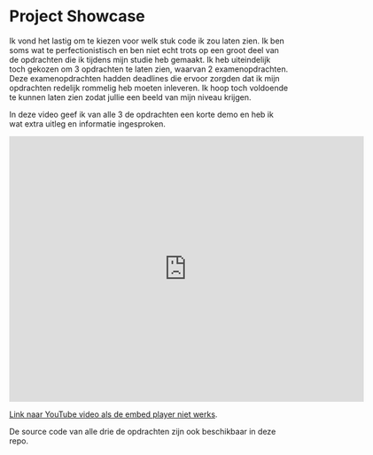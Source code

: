 # Project Showcase

Ik vond het lastig om te kiezen voor welk stuk code ik zou laten zien. Ik ben soms wat te perfectionistisch en ben niet echt trots op een groot deel van de opdrachten die ik tijdens mijn studie heb gemaakt. Ik heb uiteindelijk toch gekozen om 3 opdrachten te laten zien, waarvan 2 examenopdrachten. Deze examenopdrachten hadden deadlines die ervoor zorgden dat ik mijn opdrachten redelijk rommelig heb moeten inleveren. Ik hoop toch voldoende te kunnen laten zien zodat jullie een beeld van mijn niveau krijgen.



In deze video geef ik van alle 3 de opdrachten een korte demo en heb ik wat extra uitleg en informatie ingesproken.
<iframe
    width="640"
    height="480"
    src="https://www.youtube.com/embed/HDScz7f--xg"
    frameborder="0"
    allow="autoplay; encrypted-media"
    allowfullscreen
>
</iframe>

[Link naar YouTube video als de embed player niet werks](https://www.youtube.com/watch?v=HDScz7f--xg).

De source code van alle drie de opdrachten zijn ook beschikbaar in deze repo.